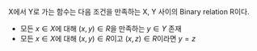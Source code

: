 X에서 Y로 가는 함수는 다음 조건을 만족하는 X, 
Y 사이의 Binary relation R이다.
- 모든 $x \in X$에 대해 $(x, y) \in R$을 만족하는 $y \in Y$ 존재
- 모든 $x \in X$에 대해 $(x, y) \in R$이고 $(x, z) \in R$이라면 $y = z$